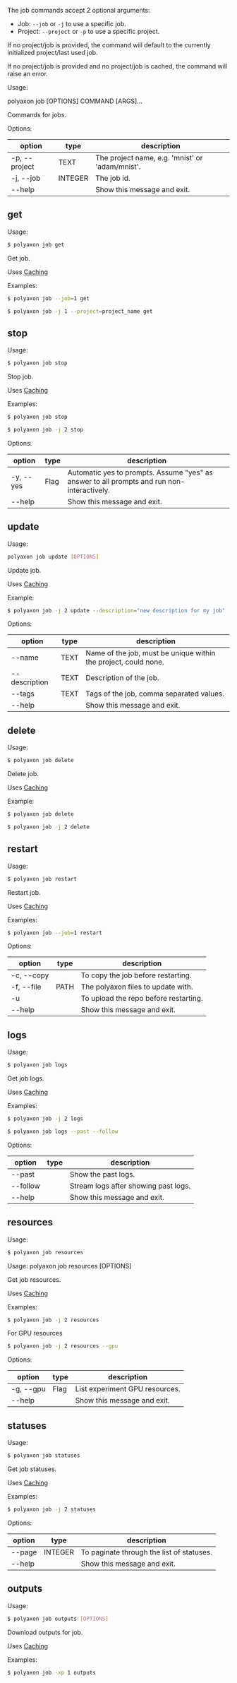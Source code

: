 The job commands accept 2 optional arguments:

 * Job: `--job` or `-j`  to use a specific job.
 * Project: `--project` or `-p`  to use a specific project.

If no project/job is provided, the command will default to the currently initialized project/last used job.

If no project/job is provided and no project/job is cached, the command will raise an error.

Usage:

polyaxon job [OPTIONS] COMMAND [ARGS]...

Commands for jobs.

Options:

option | type | description
-------|------|------------
  -p, --project | TEXT | The project name, e.g. 'mnist' or 'adam/mnist'.
  -j, --job | INTEGER | The job id.
  --help |  | Show this message and exit.


## get

Usage:

```bash
$ polyaxon job get
```

Get job.

Uses [Caching](/polyaxon_cli/introduction#Caching)

Examples:

```bash
$ polyaxon job --job=1 get
```

```bash
$ polyaxon job -j 1 --project=project_name get
```

## stop

Usage:

```bash
$ polyaxon job stop
```

Stop job.

Uses [Caching](/polyaxon_cli/introduction#Caching)

Examples:

```bash
$ polyaxon job stop
```

```bash
$ polyaxon job -j 2 stop
```

Options:

option | type | description
-------|------|------------
  -y, --yes | Flag |  Automatic yes to prompts. Assume "yes" as answer to all prompts and run non-interactively.
  --help | | Show this message and exit.


## update

Usage:

```bash
polyaxon job update [OPTIONS]
```

Update job.

Uses [Caching](/polyaxon_cli/introduction#Caching)

Example:

```bash
$ polyaxon job -j 2 update --description="new description for my job"
```

Options:

option | type | description
-------|------|------------
--name | TEXT | Name of the job, must be unique within the project, could none.
--description | TEXT |  Description of the job.
--tags | TEXT |  Tags of the job, comma separated values.
--help | | Show this message and exit.

## delete

Usage:

```bash
$ polyaxon job delete
```

Delete job.

Uses [Caching](/polyaxon_cli/introduction#Caching)

Example:

```bash
$ polyaxon job delete
```

```bash
$ polyaxon job -j 2 delete
```


## restart

Usage:

```bash
$ polyaxon job restart
```

Restart job.

Uses [Caching](/polyaxon_cli/introduction#Caching)

Examples:

```bash
$ polyaxon job --job=1 restart
```

Options:

option | type | description
-------|------|------------
  -c, --copy | | To copy the job before restarting.
  -f, --file | PATH | The polyaxon files to update with.
  -u | | To upload the repo before restarting.
  --help | | Show this message and exit.


## logs

Usage:

```bash
$ polyaxon job logs
```

Get job logs.

Uses [Caching](/polyaxon_cli/introduction#Caching)

Examples:

```bash
$ polyaxon job -j 2 logs
```

```bash
$ polyaxon job logs --past --follow
```

Options:

option | type | description
-------|------|------------
  --past | |  Show the past logs.
  --follow | | Stream logs after showing past logs.
  --help | | Show this message and exit.

## resources

Usage:

```bash
$ polyaxon job resources
```

Usage: polyaxon job resources [OPTIONS]

Get job resources.

Uses [Caching](/polyaxon_cli/introduction#Caching)

Examples:

```bash
$ polyaxon job -j 2 resources
```

For GPU resources

```bash
$ polyaxon job -j 2 resources --gpu
```

Options:

option | type | description
-------|------|------------
  -g, --gpu | Flag | List experiment GPU resources.
  --help | | Show this message and exit.


## statuses

Usage:

```bash
$ polyaxon job statuses
```


Get job statuses.

Uses [Caching](/polyaxon_cli/introduction#Caching)

Examples:

```bash
$ polyaxon job -j 2 statuses
```

Options:

option | type | description
-------|------|------------
  --page | INTEGER | To paginate through the list of statuses.
  --help | | Show this message and exit.


## outputs

Usage:

```bash
$ polyaxon job outputs [OPTIONS]
```

Download outputs for job.

Uses [Caching](/polyaxon_cli/introduction#Caching)

Examples:

```bash
$ polyaxon job -xp 1 outputs
```

